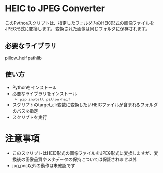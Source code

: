 # HEIC to JPEG Converter
このPythonスクリプトは、指定したフォルダ内のHEIC形式の画像ファイルをJPEG形式に変換します。
変換された画像は同じフォルダに保存されます。

## 必要なライブラリ
pillow_heif
pathlib

## 使い方
- Pythonをインストール
- 必要なライブラリをインストール
  - ```pip install pillow-heif```
- スクリプトのtarget_dir変数に変換したいHEICファイルが含まれるフォルダのパスを指定
- スクリプトを実行

# 注意事項
- このスクリプトはHEIC形式の画像ファイルをJPEG形式に変換しますが、変換後の画像品質やメタデータの保持については保証されませ以外
- jpg,png以外の動作は未確認です

